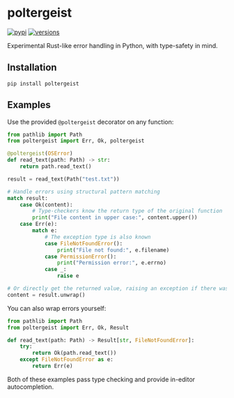 # poltergeist

[![pypi](https://img.shields.io/pypi/v/poltergeist.svg)](https://pypi.python.org/pypi/poltergeist)
[![versions](https://img.shields.io/pypi/pyversions/poltergeist.svg)](https://github.com/alexandermalyga/poltergeist)

Experimental Rust-like error handling in Python, with type-safety in mind.

## Installation

```
pip install poltergeist
```

## Examples

Use the provided `@poltergeist` decorator on any function:

```python
from pathlib import Path
from poltergeist import Err, Ok, poltergeist

@poltergeist(OSError)
def read_text(path: Path) -> str:
    return path.read_text()

result = read_text(Path("test.txt"))

# Handle errors using structural pattern matching
match result:
    case Ok(content):
        # Type-checkers know the return type of the original function
        print("File content in upper case:", content.upper())
    case Err(e):
        match e:
            # The exception type is also known
            case FileNotFoundError():
                print("File not found:", e.filename)
            case PermissionError():
                print("Permission error:", e.errno)
            case _:
                raise e

# Or directly get the returned value, raising an exception if there was one
content = result.unwrap()
```

You can also wrap errors yourself:

```python
from pathlib import Path
from poltergeist import Err, Ok, Result

def read_text(path: Path) -> Result[str, FileNotFoundError]:
    try:
        return Ok(path.read_text())
    except FileNotFoundError as e:
        return Err(e)
```

Both of these examples pass type checking and provide in-editor autocompletion.
